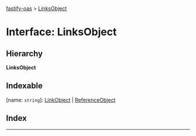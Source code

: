 [fastify-oas](../README.md) > [LinksObject](../interfaces/linksobject.md)

# Interface: LinksObject

## Hierarchy

**LinksObject**

## Indexable

\[name: `string`\]:&nbsp;[LinkObject](linkobject.md) \| [ReferenceObject](referenceobject.md)
## Index

---

